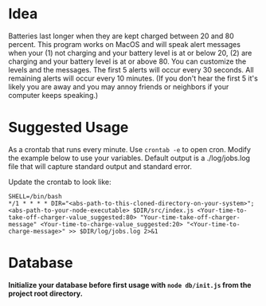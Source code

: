 # Idea

Batteries last longer when they are kept charged between 20 and 80 percent. This program works on MacOS and will speak alert messages when your (1) not charging and your battery level is at or below 20, (2) are charging and your battery level is at or above 80. You can customize the levels and the messages. The first 5 alerts will occur every 30 seconds. All remaining alerts will occur every 10 minutes. (If you don't hear the first 5 it's likely you are away and you may annoy friends or neighbors if your computer keeps speaking.)

# Suggested Usage

As a crontab that runs every minute. Use `crontab -e` to open cron. Modify the example below to use your variables. Default output is a ./log/jobs.log file that will capture standard output and standard error.

Update the crontab to look like:

```console
SHELL=/bin/bash
*/1 * * * * DIR="<abs-path-to-this-cloned-directory-on-your-system>"; <abs-path-to-your-node-executable> $DIR/src/index.js <Your-time-to-take-off-charger-value_suggested:80> "Your-time-take-off-charger-message" <Your-time-to-charge-value_suggested:20> "<Your-time-to-charge-message>" >> $DIR/log/jobs.log 2>&1
```

# Database

**Initialize your database before first usage with `node db/init.js` from the project root directory.**

